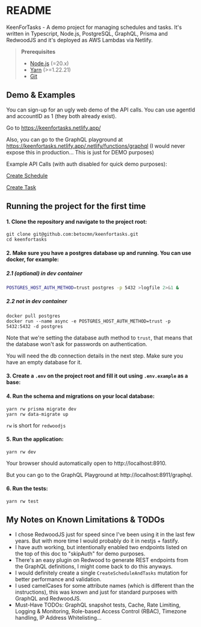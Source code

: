 # README

KeenForTasks - A demo project for managing schedules and tasks. It's written in Typescript, Node.js, PostgreSQL, GraphQL, Prisma and RedwoodJS and it's deployed as AWS Lambdas via Netlify.

> **Prerequisites**
> - [Node.js](https://nodejs.org/en/) (=20.x)
> - [Yarn](https://yarnpkg.com/) (>=1.22.21)
> - [Git](https://git-scm.com/)

## Demo & Examples
You can sign-up for an ugly web demo of the API calls. You can use agentId and accountID as 1 (they both already exist).

Go to https://keenfortasks.netlify.app/

Also, you can go to the GraphQL playground at https://keenfortasks.netlify.app/.netlify/functions/graphql (I would never expose this in production... This is just for DEMO purposes)

Example API Calls (with auth disabled for quick demo purposes):

[Create Schedule](https://keenfortasks.netlify.app/.netlify/functions/graphql?query=mutation+CreateSchedule+%7B%0A++createSchedule%28input%3A+%7B%0A++++accountId%3A+1%2C%0A++++agentId%3A+1%2C%0A++++startTime%3A+%222025-06-01T07%3A04%3A07.000Z%22%2C%0A++++endTime%3A+%222025-06-01T07%3A06%3A02.000Z%22%0A++%7D%29+%7B%0A++++id%0A++++accountId%0A++++agentId%0A++++startTime%0A++++endTime%0A++%7D%0A%7D%0A#)

[Create Task](https://keenfortasks.netlify.app/.netlify/functions/graphql?query=mutation+CreateTask+%7B%0A++createTask%28input%3A+%7B%0A++++accountId%3A+1%0A++++scheduleId%3A+%220efb1c05-ce65-4a4f-b4b2-8a8007314aef%22%0A++++startTime%3A+%222024-08-01T07%3A06%3A07.000Z%22%0A++++duration%3A+60%0A++++type%3A+work%0A++%7D%29+%7B%0A++++id%0A++++accountId%0A++++scheduleId%0A++++startTime%0A++++duration%0A++++type%0A++++createdAt%0A++++updatedAt%0A++%7D%0A%7D#)

## Running the project for the first time

#### 1. Clone the repository and navigate to the project root:
```
git clone git@github.com:betocmn/keenfortasks.git
cd keenfortasks
```

#### 2. Make sure you have a postgres database up and running. You can use docker, for example:

##### 2.1 (optional) in dev container

```sh
POSTGRES_HOST_AUTH_METHOD=trust postgres -p 5432 >logfile 2>&1 &
```

##### 2.2 not in dev container

```
docker pull postgres
docker run --name async -e POSTGRES_HOST_AUTH_METHOD=trust -p 5432:5432 -d postgres
```
Note that we're setting the database auth method to `trust`, that means that the database won't ask for passwords on authentication.

You will need the db connection details in the next step. Make sure you have an empty database for it.

#### 3. Create a `.env` on the project root and fill it out using `.env.example` as a base:

#### 4. Run the schema and migrations on your local database:
```
yarn rw prisma migrate dev
yarn rw data-migrate up
```
`rw` is short for `redwoodjs`

#### 5. Run the application:
```
yarn rw dev
```

Your browser should automatically open to http://localhost:8910.

But you can go to the GraphQL Playground at http://localhost:8911/graphql.

#### 6. Run the tests:
```
yarn rw test
```


## My Notes on Known Limitations & TODOs
- I chose RedwoodJS just for speed since I've been using it in the last few years. But with more time I would probably do it in nestjs + fastify.
- I have auth working, but intentionally enabled two endpoints listed on the top of this doc to "skipAuth" for demo purposes.
- There's an easy plugin on Redwood to generate REST endpoints from the GraphQL definitions, I might come back to do this anyways.
- I would definitely create a single `CreateScheduleAndTasks` mutation for better performance and validation.
- I used camelCases for some attribute names (which is different than the instructions), this was known and just for standard purposes with GraphQL and RedwoodJS.
- Must-Have TODOs: GraphQL snapshot tests, Cache, Rate Limiting, Logging & Monitoring, Role-based Access Control (RBAC), Timezone handling, IP Address Whitelisting...
